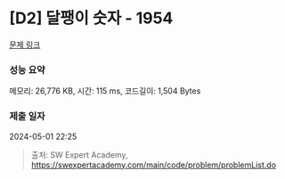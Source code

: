# [D2] 달팽이 숫자 - 1954 

[문제 링크](https://swexpertacademy.com/main/code/problem/problemDetail.do?contestProbId=AV5PobmqAPoDFAUq) 

### 성능 요약

메모리: 26,776 KB, 시간: 115 ms, 코드길이: 1,504 Bytes

### 제출 일자

2024-05-01 22:25



> 출처: SW Expert Academy, https://swexpertacademy.com/main/code/problem/problemList.do